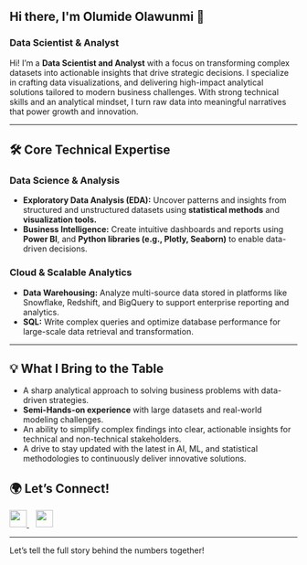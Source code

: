 ## Hi there, I'm Olumide Olawunmi 👋

### Data Scientist & Analyst 
Hi! I’m a **Data Scientist and Analyst** with a focus on transforming complex datasets into actionable insights that drive strategic decisions. I specialize in crafting data visualizations, and delivering high-impact analytical solutions tailored to modern business challenges. With strong technical skills and an analytical mindset, I turn raw data into meaningful narratives that power growth and innovation.

---

##  🛠️  Core Technical Expertise

### **Data Science & Analysis**
- **Exploratory Data Analysis (EDA):** Uncover patterns and insights from structured and unstructured datasets using **statistical methods** and **visualization tools.**
- **Business Intelligence:** Create intuitive dashboards and reports using **Power BI**, and **Python libraries (e.g., Plotly, Seaborn)** to enable data-driven decisions.

### **Cloud & Scalable Analytics**
- **Data Warehousing:** Analyze multi-source data stored in platforms like Snowflake, Redshift, and BigQuery to support enterprise reporting and analytics.
- **SQL:** Write complex queries and optimize database performance for large-scale data retrieval and transformation.

---

## 💡 What I Bring to the Table
- A sharp analytical approach to solving business problems with data-driven strategies.
- **Semi-Hands-on experience** with large datasets and real-world modeling challenges.
- An ability to simplify complex findings into clear, actionable insights for technical and non-technical stakeholders.
- A drive to stay updated with the latest in AI, ML, and statistical methodologies to continuously deliver innovative solutions.

## 🌍 Let’s Connect!

<a href="https://www.linkedin.com/in/0lumide">
    <img src="https://user-images.githubusercontent.com/40443167/162639626-3d3ae8bd-e02e-4854-aeb0-b0ffa457184a.png" width="30px">
</a> &nbsp;&nbsp;
<a href="mailto:Olumide.Olawunmi24@gmail.com">
    <img src="https://user-images.githubusercontent.com/40443167/162639747-6f6067e8-0fc0-480d-b820-58594dd93390.png" width="30px">
</a>  


---

Let’s tell the full story behind the numbers together!
